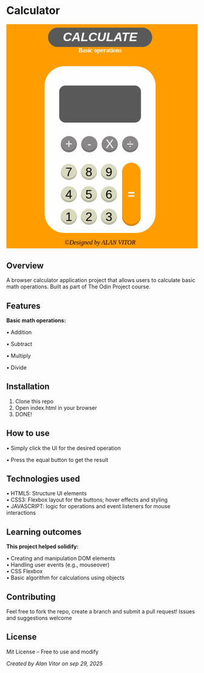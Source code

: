 # Calculator

<img src = './images/calculator.png' width = '600'>

## Overview

A browser calculator application project that allows users to calculate basic math operations. Built as part of The Odin Project course. 

## Features

**Basic math operations:** <br>

• Addition <br>

• Subtract <br>

• Multiply <br>

• Divide <br>

## Installation 

1. Clone this repo 
2. Open index.html in your browser 
3. DONE!

## How to use <br>

• Simply click the UI for the desired operation <br>

• Press the equal button to get the result 

## Technologies used

• HTML5: Structure UI elements <br>
• CSS3: Flexbox layout for the buttons; hover effects and styling <br>
• JAVASCRIPT: logic for operations and event listeners for mouse interactions

## Learning outcomes

**This project helped solidify:** <br>

• Creating and manipulation DOM elements <br>
• Handling user events (e.g., mouseover) <br>
• CSS Flexbox <br>
• Basic algorithm for calculations using objects

## Contributing

Feel free to fork the repo, create a branch and submit a pull request! Issues and suggestions welcome

## License 

Mit License – Free to use and modify <br>


*Created by Alan Vitor on sep 29, 2025*
